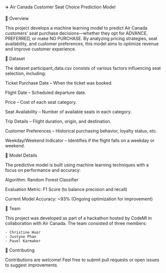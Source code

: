 ✈️ Air Canada Customer Seat Choice Prediction Model

📌 Overview

This project develops a machine learning model to predict Air Canada customers' seat purchase decisions—whether they opt for ADVANCE, PREFERRED, or make NO PURCHASE. By analyzing pricing strategies, seat availability, and customer preferences, this model aims to optimize revenue and improve customer experience.

📂 Dataset

The dataset participant_data.csv consists of various factors influencing seat selection, including:

Ticket Purchase Date – When the ticket was booked.

Flight Date – Scheduled departure date.

Price – Cost of each seat category.

Seat Availability – Number of available seats in each category.

Trip Details – Flight duration, origin, and destination.

Customer Preferences – Historical purchasing behavior, loyalty status, etc.

Weekday/Weekend Indicator – Identifies if the flight falls on a weekday or weekend.

🤖 Model Details

The predictive model is built using machine learning techniques with a focus on performance and accuracy:

Algorithm: Random Forest Classifier

Evaluation Metric: F1 Score (to balance precision and recall)

Current Model Accuracy: ~93% (Ongoing optimization for improvement)

👥 Team

This project was developed as part of a hackathon hosted by CodeMl in collaboration with Air Canada. The team consisted of three members:

    - Christine Huor
    - Justyne Phan
    - Pavel Karmaker

🤝 Contributing

Contributions are welcome! Feel free to submit pull requests or open issues to suggest improvements.